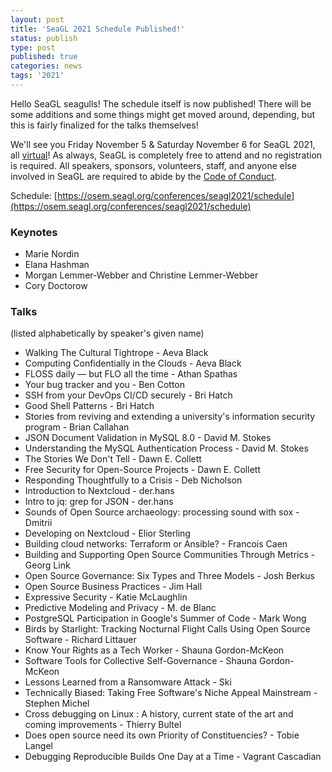 ```yaml
---
layout: post
title: 'SeaGL 2021 Schedule Published!'
status: publish
type: post
published: true
categories: news
tags: '2021'
---
```


Hello SeaGL seagulls!  The schedule itself is now published!  There will be some additions and some things might get moved around, depending, but this is fairly finalized for the talks themselves!

We'll see you Friday November 5 & Saturday November 6 for SeaGL 2021, all [virtual](https://seagl.org/news/2021/06/08/format-2021.html)!  As always, SeaGL is completely free to attend and no registration is required.  All speakers, sponsors, volunteers, staff, and anyone else involved in SeaGL are required to abide by the [Code of Conduct](https://seagl.org/code_of_conduct.html).

Schedule: [https://osem.seagl.org/conferences/seagl2021/schedule](https://osem.seagl.org/conferences/seagl2021/schedule)

### Keynotes

* Marie Nordin
* Elana Hashman
* Morgan Lemmer-Webber and Christine Lemmer-Webber
* Cory Doctorow

### Talks
(listed alphabetically by speaker's given name)

* Walking The Cultural Tightrope - Aeva Black
* Computing Confidentially in the Clouds - Aeva Black
* FLOSS daily — but FLO all the time - Athan Spathas
* Your bug tracker and you - Ben Cotton
* SSH from your DevOps CI/CD securely - Bri Hatch
* Good Shell Patterns - Bri Hatch
* Stories from reviving and extending a university's information security program - Brian Callahan
* JSON Document Validation in MySQL 8.0 - David M. Stokes
* Understanding the MySQL Authentication Process - David M. Stokes
* The Stories We Don't Tell - Dawn E. Collett
* Free Security for Open-Source Projects - Dawn E. Collett
* Responding Thoughtfully to a Crisis - Deb Nicholson
* Introduction to Nextcloud - der.hans
* Intro to jq: grep for JSON - der.hans
* Sounds of Open Source archaeology: processing sound with sox - Dmitrii
* Developing on Nextcloud - Elior Sterling
* Building cloud networks: Terraform or Ansible? - Francois Caen
* Building and Supporting Open Source Communities Through Metrics - Georg Link
* Open Source Governance: Six Types and Three Models - Josh Berkus
* Open Source Business Practices - Jim Hall
* Expressive Security - Katie McLaughlin
* Predictive Modeling and Privacy - M. de Blanc
* PostgreSQL Participation in Google's Summer of Code - Mark Wong
* Birds by Starlight: Tracking Nocturnal Flight Calls Using Open Source Software - Richard Littauer
* Know Your Rights as a Tech Worker - Shauna Gordon-McKeon
* Software Tools for Collective Self-Governance  - Shauna Gordon-McKeon
* Lessons Learned from a Ransomware Attack - Ski
* Technically Biased: Taking Free Software's Niche Appeal Mainstream - Stephen Michel
* Cross debugging on Linux : A history, current state of the art and coming improvements - Thierry Bultel
* Does open source need its own Priority of Constituencies? - Tobie Langel
* Debugging Reproducible Builds One Day at a Time - Vagrant Cascadian
